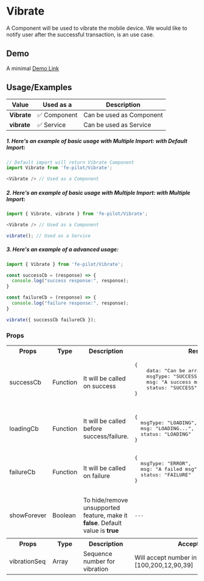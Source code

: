 # Vibrate

A Component will be used to vibrate the mobile device. We would like to notify user after the successful transaction, is an use case.

## Demo

A minimal [Demo Link](https://6jpxdq.csb.app/?component=Vibrate)


## Usage/Examples

| Value |  Used as a  | Description|
|--------- | -------- |-----------------|
| <b>Vibrate</b> | :white_check_mark: Component | Can be used as Component |
| <b>vibrate<b> | :white_check_mark: Service | Can be used as Service |

##### 1. Here's an example of basic usage with Multiple Import: with Default Import:
```javascript
// Default import will return Vibrate Component
import Vibrate from 'fe-pilot/Vibrate';

<Vibrate /> // Used as a Component

```

##### 2. Here's an example of basic usage with Multiple Import: with Multiple Import:
```javascript
import { Vibrate, vibrate } from 'fe-pilot/Vibrate';

<Vibrate /> // Used as a Component

vibrate(); // Used as a Service
```

##### 3. Here's an example of a advanced usage:

```javascript
import { Vibrate } from 'fe-pilot/Vibrate';

const successCb = (response) => {
  console.log("success response:", response);
}

const failureCb = (response) => {
  console.log("failure response:", response);
}

vibrate({ successCb failureCb });
```

### Props

<table>
  <tr>
    <th>
      Props
    </th>
    <th>
      Type
    </th>
    <th>
      Description
    </th>
    <th>
      Response
    </th>
  </tr>
  <tr>
    <td>
        successCb
    </td>
    <td>Function</td>
    <td> It will be called on success</td>
    <td>
      <pre>
{
    data: "Can be array/object/string/number",
    msgType: "SUCCESSFUL",
    msg: "A success msg",
    status: "SUCCESS"
}
      </pre>
    </td>
  </tr>
  <tr>
    <td>
        loadingCb
    </td>
    <td>Function</td>
    <td>
      It will be called before success/failure.
    </td>
    <td>
      <pre>
{
  msgType: "LOADING",
  msg: "LOADING...",
  status: "LOADING"
}
</pre>
    </td>
  </tr>
  <tr>
    <td>
        failureCb
    </td>
    <td>Function</td>
    <td>
      It will be called on failure
    </td>
    <td>
       <pre>
{
  msgType: "ERROR",
  msg: "A failed msg",
  status: "FAILURE"
}
       </pre>
    </td>
  </tr>
   <tr>
    <td>
        showForever
    </td>
     <td>Boolean</td>
    <td>To hide/remove unsupported feature, make it <b>false</b>. Default value is <b>true</b></td>
    <td> <pre>---</pre> </td>
  </tr>
  <tr>
    <td></td>
    <td></td>
    <td></td>
    <td></td>
  </tr>
  <tr>
   <th>
      Props
    </th>
    <th>
      Type
    </th>
    <th>
      Description
    </th>
    <th>
      Accepted Values
    </th>
  </tr>
  <tr>
    <td>vibrationSeq</td>
    <td>Array</td>
    <td>Sequence number for vibration</td>
    <td>Will accept number in the array like [100,200,12,90,39] </td>
  </tr>
</table>

